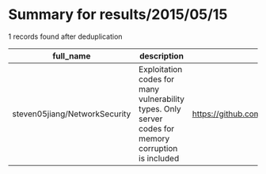 
# Summary for results/2015/05/15
    
1 records found after deduplication

| full_name | description | html_url | matched_list | matched_count | pushed_at | size | stargazers_count | language | forks_count | vul_ids |
|-------------------------------|------------------------------------------------------------------------------------------------------|--------------------------------------------------|----------------|-----------------|---------------------------|--------|--------------------|------------|---------------|-----------|
| steven05jiang/NetworkSecurity | Exploitation codes for many vulnerability types. Only server codes for memory corruption is included | https://github.com/steven05jiang/NetworkSecurity | ['exploit'] | 1 | 2015-05-15 06:12:21+00:00 | 2052 | 0 | Makefile | 0 | [] |
